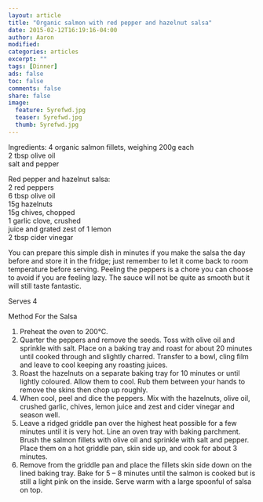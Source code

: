 ```yaml
---
layout: article
title: "Organic salmon with red pepper and hazelnut salsa"
date: 2015-02-12T16:19:16-04:00
author: Aaron
modified:
categories: articles
excerpt: ""
tags: [Dinner]
ads: false
toc: false
comments: false
share: false
image:
  feature: 5yrefwd.jpg
  teaser: 5yrefwd.jpg
  thumb: 5yrefwd.jpg
---
```

Ingredients:
4 organic salmon fillets, weighing 200g each  
2 tbsp olive oil  
salt and pepper  

Red pepper and hazelnut salsa:  
2 red peppers  
6 tbsp olive oil  
15g hazelnuts   
15g chives, chopped  
1 garlic clove, crushed  
juice and grated zest of 1 lemon  
2 tbsp cider vinegar   

You can prepare this simple dish in minutes if you make the salsa the day before and store it in the fridge; just remember to let it come back to room temperature before serving. Peeling the peppers is a chore you can choose to avoid if you are feeling lazy. The sauce will not be quite as smooth but it will still taste fantastic.

Serves 4  

Method
For the Salsa

1. Preheat the oven to 200°C.
2. Quarter the peppers and remove the seeds. Toss with olive oil and
sprinkle with salt. Place on a baking tray and roast for about 20
minutes until cooked through and slightly charred. Transfer to a bowl,
cling film and leave to cool keeping any roasting juices.
3. Roast the hazelnuts on a separate baking tray for 10 minutes or until
lightly coloured. Allow them to cool. Rub them between your hands to
remove the skins then chop up roughly. 
4. When cool, peel and dice the peppers. Mix with the hazelnuts, olive oil,
crushed garlic, chives, lemon juice and zest and cider vinegar and
season well.
5. Leave a ridged griddle pan over the highest heat possible for a few
minutes until it is very hot. Line an oven tray with baking parchment.
Brush the salmon fillets with olive oil and sprinkle with salt and pepper.
Place them on a hot griddle pan, skin side up, and cook for about 3
minutes.
6. Remove from the griddle pan and place the fillets skin side down on
the lined baking tray. Bake for 5 – 8 minutes until the salmon is cooked
but is still a light pink on the inside. Serve warm with a large spoonful of
salsa on top. 